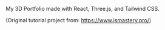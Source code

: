 My 3D Portfolio made with React, Three.js, and Tailwind CSS.

(Original tutorial project from: https://www.jsmastery.pro/)
